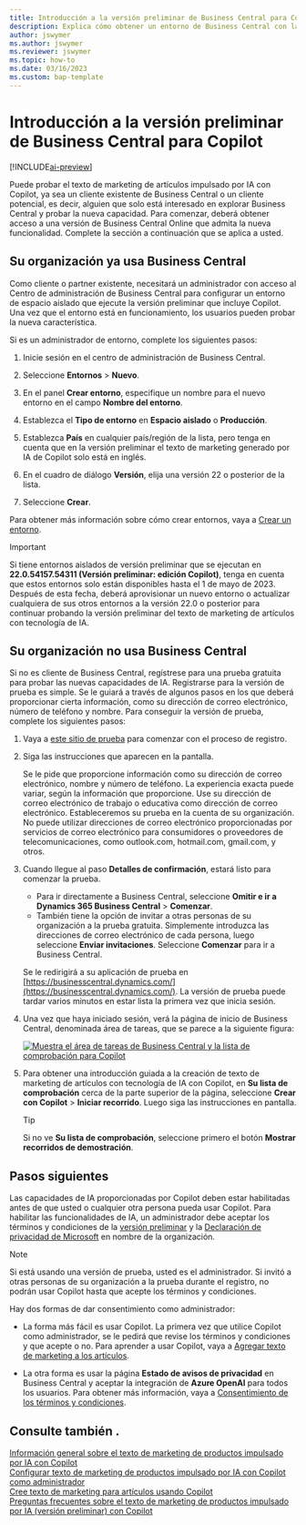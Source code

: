```yaml
---
title: Introducción a la versión preliminar de Business Central para Copilot
description: Explica cómo obtener un entorno de Business Central con la nueva funcionalidad de IA para generar sugerencias de texto para descripciones de artículos/productos.
author: jswymer
ms.author: jswymer
ms.reviewer: jswymer
ms.topic: how-to
ms.date: 03/16/2023
ms.custom: bap-template
---
```


# Introducción a la versión preliminar de Business Central para Copilot

[!INCLUDE[ai-preview](includes/ai-preview.md)]

Puede probar el texto de marketing de artículos impulsado por IA con Copilot, ya sea un cliente existente de Business Central o un cliente potencial, es decir, alguien que solo está interesado en explorar Business Central y probar la nueva capacidad. Para comenzar, deberá obtener acceso a una versión de Business Central Online que admita la nueva funcionalidad. Complete la sección a continuación que se aplica a usted.

## Su organización ya usa Business Central

Como cliente o partner existente, necesitará un administrador con acceso al Centro de administración de Business Central para configurar un entorno de espacio aislado que ejecute la versión preliminar que incluye Copilot. Una vez que el entorno está en funcionamiento, los usuarios pueden probar la nueva característica.

Si es un administrador de entorno, complete los siguientes pasos:

1. Inicie sesión en el centro de administración de Business Central.
2. Seleccione **Entornos** > **Nuevo**.
3. En el panel **Crear entorno**, especifique un nombre para el nuevo entorno en el campo **Nombre del entorno**.
4. Establezca el **Tipo de entorno** en **Espacio aislado** o **Producción**.
5. Establezca **País** en cualquier país/región de la lista, pero tenga en cuenta que en la versión preliminar el texto de marketing generado por IA de Copilot solo está en inglés.
6. En el cuadro de diálogo **Versión**, elija una versión 22 o posterior de la lista.

   <!--
   > [!IMPORTANT]
   > You must use **22.0.54157.54311 (Preview - Copilot edition)** to experience Copilot.
   -->
7. Seleccione **Crear**.  

Para obtener más información sobre cómo crear entornos, vaya a [Crear un entorno](/dynamics365/business-central/dev-itpro/administration/tenant-admin-center-environments#create-a-new-environment).

> [!IMPORTANT]
> Si tiene entornos aislados de versión preliminar que se ejecutan en **22.0.54157.54311 (Versión preliminar: edición Copilot)**, tenga en cuenta que estos entornos solo están disponibles hasta el 1 de mayo de 2023. Después de esta fecha, deberá aprovisionar un nuevo entorno o actualizar cualquiera de sus otros entornos a la versión 22.0 o posterior para continuar probando la versión preliminar del texto de marketing de artículos con tecnología de IA.

## Su organización no usa Business Central

Si no es cliente de Business Central, regístrese para una prueba gratuita para probar las nuevas capacidades de IA. Registrarse para la versión de prueba es simple. Se le guiará a través de algunos pasos en los que deberá proporcionar cierta información, como su dirección de correo electrónico, número de teléfono y nombre. Para conseguir la versión de prueba, complete los siguientes pasos:

1. Vaya a [este sitio de prueba](https://go.microsoft.com/fwlink/?linkid=2227167) para comenzar con el proceso de registro.
2. Siga las instrucciones que aparecen en la pantalla.

   Se le pide que proporcione información como su dirección de correo electrónico, nombre y número de teléfono. La experiencia exacta puede variar, según la información que proporcione. <!--But here are a couple important points to be aware of as you run through the sign-up process:--> Use su dirección de correo electrónico de trabajo o educativa como dirección de correo electrónico. Estableceremos su prueba en la cuenta de su organización. No puede utilizar direcciones de correo electrónico proporcionadas por servicios de correo electrónico para consumidores o proveedores de telecomunicaciones, como outlook.com, hotmail.com, gmail.com, y otros.
   
   <!-- When you get to the option for **Country or region** be sure to set this **United States**.

      > [!IMPORTANT]
      > You must set **Country or region** to **United States**; otherwise the AI-powered item marketing text with Copilot won't be available in Business Central.  -->
3. Cuando llegue al paso **Detalles de confirmación**, estará listo para comenzar la prueba.

   - Para ir directamente a Business Central, seleccione **Omitir e ir a Dynamics 365 Business Central** > **Comenzar**.
   - También tiene la opción de invitar a otras personas de su organización a la prueba gratuita. Simplemente introduzca las direcciones de correo electrónico de cada persona, luego seleccione **Enviar invitaciones**. Seleccione **Comenzar** para ir a Business Central.  

   Se le redirigirá a su aplicación de prueba en [https://businesscentral.dynamics.com/](https://businesscentral.dynamics.com/). La versión de prueba puede tardar varios minutos en estar lista la primera vez que inicia sesión.

<!--
1. On the **Let's get you started** step, enter your work or school email address, then select **Next**.

   Use your work or school email address. We'll establish your trial on your organization's account. You can't use email addresses provided by consumer email services or telecommunication providers, such as outlook.com, hotmail.com, gmail.com, and others.
3. When asked what kind of email you have, select **I got it from my organization** > **Next**.
4. On the **Create your account** step, you provide information that will help use set up a trial version of Business Central that you can sign in to.

   1. Provide a telephone number that we can use to send you a verification code. Enter a country code and number that isn't VoIP or toll free.
   2. Choose how you want us to send the verification code:
      - Select **Text me** to get the verification code in a text message.
      - Select **Call me** to get the code in a voice message.
   3. Select **Send verification code**. 
   4. When you get the code, type it in the **Enter your verification code** box, then select **Verify**.

      Once you're verified, we'll send you an email with another verification code that you'll use in the next step to complete creating your account.
   5. Fill in your first and last name.
   6. Set **Country or region** to **United States**.

      > [!IMPORTANT]
      > You must set **Country or region** to **United States**; otherwise the AI-powered item marketing text with Copilot won't be available in Business Central.  

   7. Enter a valid phone umber in the **Business telephone number** box.
   8. In the **Create password** and **Confirm password** boxes, enter a password that you want to use to sign in to Business Central. The password must at least eight characters and include at least one number, an uppercase letter, and a lower case letter.
   9. In the **Verification code** box, enter the verification code we sent you in an email, then select **Next**.
   10. When you get a prompt that your account is successfully created, select **Sign in**.
-->

4. Una vez que haya iniciado sesión, verá la página de inicio de Business Central, denominada área de tareas, que se parece a la siguiente figura:

   [![Muestra el área de tareas de Business Central y la lista de comprobación para Copilot](media/copilot-checklist.png)](media/copilot-checklist.png#lightbox)

5. Para obtener una introducción guiada a la creación de texto de marketing de artículos con tecnología de IA con Copilot, en **Su lista de comprobación** cerca de la parte superior de la página, seleccione **Crear con Copilot** > **Iniciar recorrido**. Luego siga las instrucciones en pantalla.

   > [!TIP]
   > Si no ve **Su lista de comprobación**, seleccione primero el botón **Mostrar recorridos de demostración**.

## Pasos siguientes

Las capacidades de IA proporcionadas por Copilot deben estar habilitadas antes de que usted o cualquier otra persona pueda usar Copilot. Para habilitar las funcionalidades de IA, un administrador debe aceptar los términos y condiciones de la [versión preliminar](https://dynamics.microsoft.com/legaldocs/supp-dynamics365-preview/) y la [Declaración de privacidad de Microsoft](https://go.microsoft.com/fwlink/?LinkId=521839) en nombre de la organización.

> [!NOTE]
> Si está usando una versión de prueba, usted es el administrador. Si invitó a otras personas de su organización a la prueba durante el registro, no podrán usar Copilot hasta que acepte los términos y condiciones.

Hay dos formas de dar consentimiento como administrador:

- La forma más fácil es usar Copilot. La primera vez que utilice Copilot como administrador, se le pedirá que revise los términos y condiciones y que acepte o no. Para aprender a usar Copilot, vaya a [Agregar texto de marketing a los artículos](item-marketing-text.md).  

- La otra forma es usar la página **Estado de avisos de privacidad** en Business Central y aceptar la integración de **Azure OpenAI** para todos los usuarios. Para obtener más información, vaya a [Consentimiento de los términos y condiciones](enable-ai.md#consent-to-or-reject-the-preview-and-privacy-terms-and-conditions-for-all-users).

## Consulte también .

[Información general sobre el texto de marketing de productos impulsado por IA con Copilot](ai-overview.md)  
[Configurar texto de marketing de productos impulsado por IA con Copilot como administrador](enable-ai.md)  
[Cree texto de marketing para artículos usando Copilot](item-marketing-text.md)  
[Preguntas frecuentes sobre el texto de marketing de productos impulsado por IA (versión preliminar) con Copilot](ai-faq.md)  